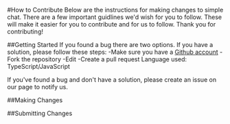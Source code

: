 #How to Contribute
Below are the instructions for making changes to simple chat. There are a few important guidlines we'd wish for you to follow.
These will make it easier for you to contribute and for us to follow. Thank you for contributing!

##Getting Started
If you found a bug there are two options. If you have a solution, please follow these steps:
-Make sure you have a [Github account](https://github.com/join)
-Fork the repository
-Edit
-Create a pull request
Language used: TypeScript/JavaScript

If you've found a bug and don't have a solution, please create an issue on our page to notify us. 

##Making Changes

##Submitting Changes
